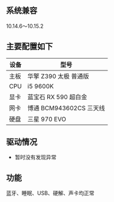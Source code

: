 ## 系统兼容
10.14.6～10.15.2

## 主要配置如下

设备 | 型号 
---|---
主板 | 华擎 Z390 太极 普通版
CPU | i5 9600K
显卡 | 蓝宝石 RX 590 超白金
网卡 | 博通 BCM943602CS 三天线 
硬盘 | 三星 970 EVO

## 驱动情况

- 暂时没有发现异常

## 功能

蓝牙、睡眠、USB、硬解、声卡均正常

